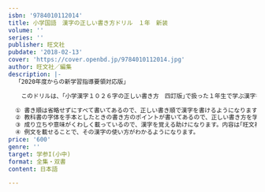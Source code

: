 ```yaml
---
isbn: '9784010112014'
title: 小学国語　漢字の正しい書き方ドリル　１年　新装
volume: ''
series: ''
publisher: 旺文社
pubdate: '2018-02-13'
cover: 'https://cover.openbd.jp/9784010112014.jpg'
author: 旺文社／編集
description: |-
  「2020年度からの新学習指導要領対応版」

  　このドリルは、｢小学漢字１０２６字の正しい書き方　四訂版｣で扱った１年生で学ぶ漢字を「正しく」書けるようになることを目的としています。

  ① 書き順は省略せずにすべて書いてあるので、正しい書き順で漢字を書けるようになります。
  ② 教科書の字体を手本としたときの書き方のポイントが書いてあるので、正しい書き方を学ぶことができます。
  ③ 成り立ちや意味がくわしく載っているので、漢字を覚える助けになります。内容は｢旺文社漢字典(第三版)｣を参考にしています。
  ④ 例文を載せることで、その漢字の使い方がわかるようになります。
price: '600'
genre: ''
target: 学参I(小中)
format: 全集・双書
content: 日本語

---
```

